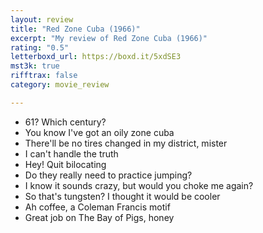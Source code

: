 ```yaml
---
layout: review
title: "Red Zone Cuba (1966)"
excerpt: "My review of Red Zone Cuba (1966)"
rating: "0.5"
letterboxd_url: https://boxd.it/5xdSE3
mst3k: true
rifftrax: false
category: movie_review

---
```


* 61? Which century?
* You know I've got an oily zone cuba
* There'll be no tires changed in my district, mister
* I can't handle the truth
* Hey! Quit bilocating
* Do they really need to practice jumping?
* I know it sounds crazy, but would you choke me again?
* So that's tungsten? I thought it would be cooler
* Ah coffee, a Coleman Francis motif
* Great job on The Bay of Pigs, honey